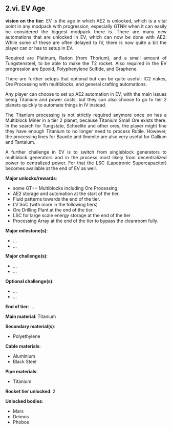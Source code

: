 ## 2.vi. EV Age
<div align="justify">

**vision on the tier**:
EV is the age in which AE2 is unlocked, which is a vital point in any modpack with progression, especially GTNH when it can easily be considered the biggest modpack there is. There are many new automations that are unlocked in EV, which can now be done with AE2. While some of these are often delayed to IV, there is now quite a bit the player can or has to setup in EV.

Required are Platinum, Radon (from Thorium), and a small amount of Tungstensteel, to be able to make the T2 rocket. Also required in the EV progression are Epoxid, Polyphenylene Sulfide, and Graphene.

There are further setups that optional but can be quite useful: IC2 nukes, Ore Processing with multiblocks, and general crafting automations.

Any player can choose to set up AE2 automation in EV, with the main issues being Titanium and power costs, but they can also choose to go to tier 2 planets quickly to automate things in IV instead.

The Titanium processing is not strictly required anymore once on has a Multiblock Miner in a tier 2 planet, because Titanium Small Ore exists there. In the search for Tungstate, Scheelite and other ores, the player might fine they have enough Titanium to no longer need to process Rutile. However, the processing lines for Bauxite and Ilmenite are also very useful for Gallium and Tantalum.

A further challenge in EV is to switch from singleblock generators to multiblock generators and in the process most likely from decentralized power to centralized power. For that the LSC (Lapotronic Supercapacitor) becomes available at the end of EV as well.


**Major unlocks/rewards**:
- some GT++ Multiblocks including Ore Processing.
- AE2 storage and automation at the start of the tier.
- Fluid patterns towards the end of the tier.
- LV SoC (with more in the following tiers)
- Ore Drilling Plant at the end of the tier.
- LSC for large scale energy storage at the end of the tier
- Processing Array at the end of the tier to bypass the cleanroom fully.


**Major milestone(s)**:
- ...
- ...

**Major challenge(s)**:
- ...
- ...

**Optional challenge(s)**:
- ...
- ...

**End of tier**: ...

**Main material**: Titanium

**Secondary material(s)**:
- Polyethylene

**Cable materials**:
- Aluminium
- Black Steel

**Pipe materials**:
- Titanium

**Rocket tier unlocked**: 2

**Unlocked bodies**:
- Mars
- Deimos
- Phobos

</div>